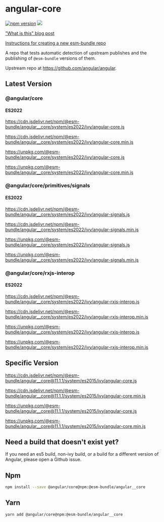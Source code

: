# angular-core

[![npm version](https://img.shields.io/npm/v/@esm-bundle/angular__core.svg?style=flat)](https://www.npmjs.com/package/@esm-bundle/angular__core) [![](https://data.jsdelivr.com/v1/package/npm/@esm-bundle/angular__core/badge)](https://www.jsdelivr.com/package/npm/@esm-bundle/angular__core)

["What is this" blog post](https://medium.com/@joeldenning/an-esm-bundle-for-any-npm-package-5f850db0e04d)

[Instructions for creating a new esm-bundle repo](https://github.com/esm-bundle/new-repo-instructions)

A repo that tests automatic detection of upstream publishes and the publishing of `@esm-bundle` versions of them.

Upstream repo at https://github.com/angular/angular.

## Latest Version

### @angular/core

#### ES2022

https://cdn.jsdelivr.net/npm/@esm-bundle/angular__core/system/es2022/ivy/angular-core.js

https://cdn.jsdelivr.net/npm/@esm-bundle/angular__core/system/es2022/ivy/angular-core.min.js

https://unpkg.com/@esm-bundle/angular__core/system/es2022/ivy/angular-core.js

https://unpkg.com/@esm-bundle/angular__core/system/es2022/ivy/angular-core.min.js

### @angular/core/primitives/signals

#### ES2022

https://cdn.jsdelivr.net/npm/@esm-bundle/angular__core/system/es2022/ivy/angular-signals.js

https://cdn.jsdelivr.net/npm/@esm-bundle/angular__core/system/es2022/ivy/angular-signals.min.js

https://unpkg.com/@esm-bundle/angular__core/system/es2022/ivy/angular-signals.js

https://unpkg.com/@esm-bundle/angular__core/system/es2022/ivy/angular-signals.min.js

### @angular/core/rxjs-interop

#### ES2022

https://cdn.jsdelivr.net/npm/@esm-bundle/angular__core/system/es2022/ivy/angular-rxjs-interop.js

https://cdn.jsdelivr.net/npm/@esm-bundle/angular__core/system/es2022/ivy/angular-rxjs-interop.min.js

https://unpkg.com/@esm-bundle/angular__core/system/es2022/ivy/angular-rxjs-interop.js

https://unpkg.com/@esm-bundle/angular__core/system/es2022/ivy/angular-rxjs-interop.min.js

## Specific Version

https://cdn.jsdelivr.net/npm/@esm-bundle/angular__core@11.1.1/system/es2015/ivy/angular-core.js

https://cdn.jsdelivr.net/npm/@esm-bundle/angular__core@11.1.1/system/es2015/ivy/angular-core.min.js

https://unpkg.com/@esm-bundle/angular__core@11.1.1/system/es2015/ivy/angular-core.js

https://unpkg.com/@esm-bundle/angular__core@11.1.1/system/es2015/ivy/angular-core.min.js

## Need a build that doesn't exist yet?

If you need an es5 build, non-ivy build, or a build for a different version of Angular, please open a Github issue.

## Npm

```sh
npm install --save @angular/core@npm:@esm-bundle/angular__core
```

## Yarn

```sh
yarn add @angular/core@npm:@esm-bundle/angular__core
```
